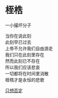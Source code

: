 # 桎梏
一小撮坏分子

当你在说此刻\
此刻早已过去\
上帝不允许我们自由游走\
我们只在此刻里存在\
然而此刻已不存在\
所以我们应该悲哀\
一切都将在时间里消散\
桎梏才是永恒的悲歌


[只想否定](5488ce55e69844cda148102079881fee.md)
